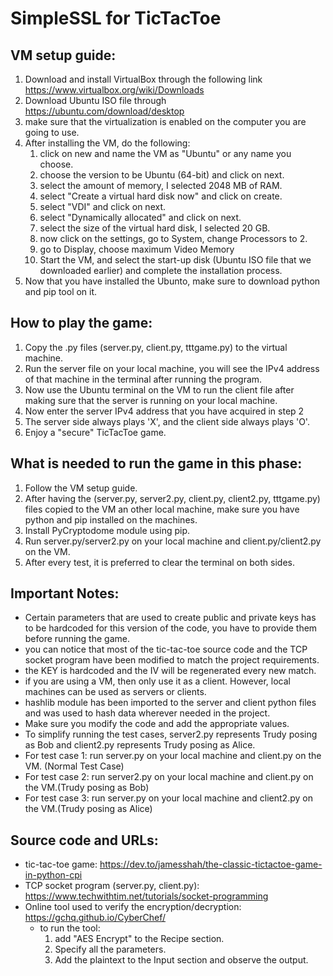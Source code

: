 
# SimpleSSL for TicTacToe

## VM setup guide:
1. Download and install VirtualBox through the following link https://www.virtualbox.org/wiki/Downloads
2. Download Ubuntu ISO file through https://ubuntu.com/download/desktop
3. make sure that the virtualization is enabled on the computer you are going to use.
4. After installing the VM, do the following:
	1. click on new and name the VM as "Ubuntu" or any name you choose.
	2. choose the version to be Ubuntu (64-bit) and click on next.
	3. select the amount of memory, I selected 2048 MB of RAM.
	4. select "Create a virtual hard disk now" and click on create.
	5. select "VDI" and click on next.
	6. select "Dynamically allocated" and click on next.
	7. select the size of the virtual hard disk, I selected 20 GB.
	8. now click on the settings, go to System, change Processors to 2.
	9. go to Display, choose maximum Video Memory
	10. Start the VM, and select the start-up disk (Ubuntu ISO file that we downloaded earlier)
	   and complete the installation process.
5. Now that you have installed the Ubunto, make sure to download python and pip tool on it.

## How to play the game:
1. Copy the .py files (server.py, client.py, tttgame.py) to the virtual machine.
2. Run the server file on your local machine, you will see the IPv4 address of that machine in the terminal after running the program.
3. Now use the Ubuntu terminal on the VM to run the client file after making sure that the server is running on your local machine.
4. Now enter the server IPv4 address that you have acquired in step 2
5. The server side always plays 'X', and the client side always plays 'O'.
6. Enjoy a "secure" TicTacToe game.

## What is needed to run the game in this phase:
1. Follow the VM setup guide.
2. After having the (server.py, server2.py, client.py, client2.py, tttgame.py) files copied to the VM an other local machine, make sure you have python and pip installed on the machines.
3. Install PyCryptodome module using pip.
4. Run server.py/server2.py on your local machine and client.py/client2.py on the VM.
5. After every test, it is preferred to clear the terminal on both sides.

## Important Notes:
- Certain parameters that are used to create public and private keys has to be hardcoded for this version of the code, you have to provide them before running the game.
- you can notice that most of the tic-tac-toe source code and the TCP socket program have been modified to match the project requirements.
- the KEY is hardcoded and the IV will be regenerated every new match.
- if you are using a VM, then only use it as a client. However, local machines can be used as servers or clients.
- hashlib module has been imported to the server and client python files and was used to hash data wherever needed in the project.
- Make sure you modify the code and add the appropriate	values.
- To simplify running the test cases, server2.py represents Trudy posing as Bob and client2.py represents Trudy posing as Alice.
- For test case 1: run server.py on your local machine and client.py on the VM.	(Normal Test Case)
- For test case 2: run server2.py on your local machine and client.py on the VM.(Trudy posing as Bob)
- For test case 3: run server.py on your local machine and client2.py on the VM.(Trudy posing as Alice)

## Source code and URLs:
- tic-tac-toe game: https://dev.to/jamesshah/the-classic-tictactoe-game-in-python-cpi
- TCP socket program (server.py, client.py): https://www.techwithtim.net/tutorials/socket-programming
- Online tool used to verify the encryption/decryption: https://gchq.github.io/CyberChef/
	* to run the tool:
		1. add "AES Encrypt" to the Recipe section.
		2. Specify all the parameters.
		3. Add the plaintext to the Input section and observe the output.


